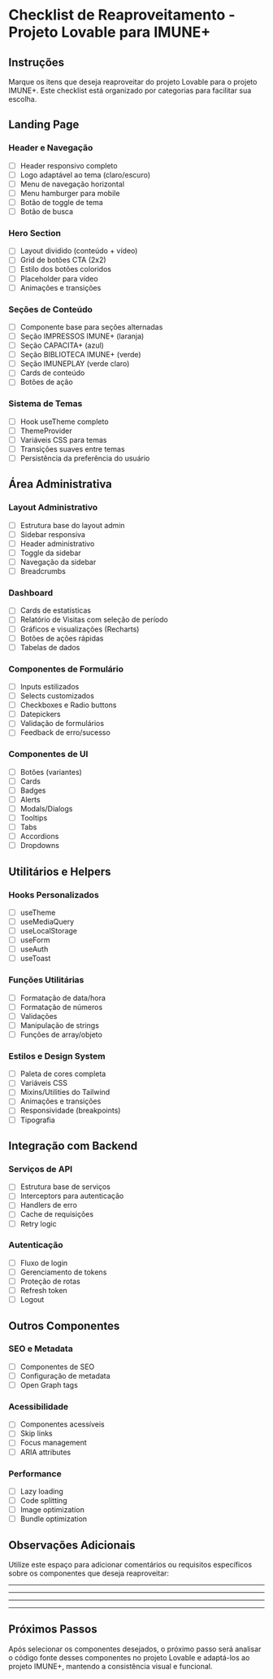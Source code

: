# Checklist de Reaproveitamento - Projeto Lovable para IMUNE+

## Instruções
Marque os itens que deseja reaproveitar do projeto Lovable para o projeto IMUNE+. Este checklist está organizado por categorias para facilitar sua escolha.

## Landing Page

### Header e Navegação
- [ ] Header responsivo completo
- [ ] Logo adaptável ao tema (claro/escuro)
- [ ] Menu de navegação horizontal
- [ ] Menu hamburger para mobile
- [ ] Botão de toggle de tema
- [ ] Botão de busca

### Hero Section
- [ ] Layout dividido (conteúdo + vídeo)
- [ ] Grid de botões CTA (2x2)
- [ ] Estilo dos botões coloridos
- [ ] Placeholder para vídeo
- [ ] Animações e transições

### Seções de Conteúdo
- [ ] Componente base para seções alternadas
- [ ] Seção IMPRESSOS IMUNE+ (laranja)
- [ ] Seção CAPACITA+ (azul)
- [ ] Seção BIBLIOTECA IMUNE+ (verde)
- [ ] Seção IMUNEPLAY (verde claro)
- [ ] Cards de conteúdo
- [ ] Botões de ação

### Sistema de Temas
- [ ] Hook useTheme completo
- [ ] ThemeProvider
- [ ] Variáveis CSS para temas
- [ ] Transições suaves entre temas
- [ ] Persistência da preferência do usuário

## Área Administrativa

### Layout Administrativo
- [ ] Estrutura base do layout admin
- [ ] Sidebar responsiva
- [ ] Header administrativo
- [ ] Toggle da sidebar
- [ ] Navegação da sidebar
- [ ] Breadcrumbs

### Dashboard
- [ ] Cards de estatísticas
- [ ] Relatório de Visitas com seleção de período
- [ ] Gráficos e visualizações (Recharts)
- [ ] Botões de ações rápidas
- [ ] Tabelas de dados

### Componentes de Formulário
- [ ] Inputs estilizados
- [ ] Selects customizados
- [ ] Checkboxes e Radio buttons
- [ ] Datepickers
- [ ] Validação de formulários
- [ ] Feedback de erro/sucesso

### Componentes de UI
- [ ] Botões (variantes)
- [ ] Cards
- [ ] Badges
- [ ] Alerts
- [ ] Modals/Dialogs
- [ ] Tooltips
- [ ] Tabs
- [ ] Accordions
- [ ] Dropdowns

## Utilitários e Helpers

### Hooks Personalizados
- [ ] useTheme
- [ ] useMediaQuery
- [ ] useLocalStorage
- [ ] useForm
- [ ] useAuth
- [ ] useToast

### Funções Utilitárias
- [ ] Formatação de data/hora
- [ ] Formatação de números
- [ ] Validações
- [ ] Manipulação de strings
- [ ] Funções de array/objeto

### Estilos e Design System
- [ ] Paleta de cores completa
- [ ] Variáveis CSS
- [ ] Mixins/Utilities do Tailwind
- [ ] Animações e transições
- [ ] Responsividade (breakpoints)
- [ ] Tipografia

## Integração com Backend

### Serviços de API
- [ ] Estrutura base de serviços
- [ ] Interceptors para autenticação
- [ ] Handlers de erro
- [ ] Cache de requisições
- [ ] Retry logic

### Autenticação
- [ ] Fluxo de login
- [ ] Gerenciamento de tokens
- [ ] Proteção de rotas
- [ ] Refresh token
- [ ] Logout

## Outros Componentes

### SEO e Metadata
- [ ] Componentes de SEO
- [ ] Configuração de metadata
- [ ] Open Graph tags

### Acessibilidade
- [ ] Componentes acessíveis
- [ ] Skip links
- [ ] Focus management
- [ ] ARIA attributes

### Performance
- [ ] Lazy loading
- [ ] Code splitting
- [ ] Image optimization
- [ ] Bundle optimization

## Observações Adicionais

Utilize este espaço para adicionar comentários ou requisitos específicos sobre os componentes que deseja reaproveitar:

_______________________________________________
_______________________________________________
_______________________________________________
_______________________________________________

## Próximos Passos

Após selecionar os componentes desejados, o próximo passo será analisar o código fonte desses componentes no projeto Lovable e adaptá-los ao projeto IMUNE+, mantendo a consistência visual e funcional.
